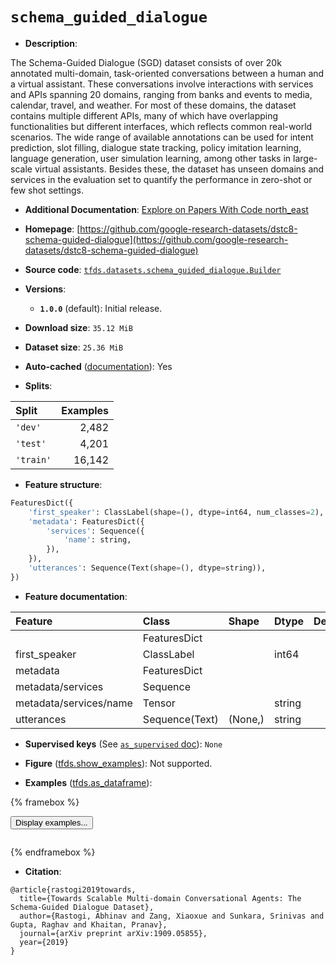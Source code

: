 <div itemscope itemtype="http://schema.org/Dataset">
  <div itemscope itemprop="includedInDataCatalog" itemtype="http://schema.org/DataCatalog">
    <meta itemprop="name" content="TensorFlow Datasets" />
  </div>
  <meta itemprop="name" content="schema_guided_dialogue" />
  <meta itemprop="description" content="The Schema-Guided Dialogue (SGD) dataset consists of over 20k annotated&#10;multi-domain, task-oriented conversations between a human and a virtual&#10;assistant. These conversations involve interactions with services and APIs&#10;spanning 20 domains, ranging from banks and events to media, calendar, travel,&#10;and weather. For most of these domains, the dataset contains multiple different&#10;APIs, many of which have overlapping functionalities but different interfaces,&#10;which reflects common real-world scenarios. The wide range of available&#10;annotations can be used for intent prediction, slot filling, dialogue state&#10;tracking, policy imitation learning, language generation, user simulation&#10;learning, among other tasks in large-scale virtual assistants. Besides these,&#10;the dataset has unseen domains and services in the evaluation set to quantify&#10;the performance in zero-shot or few shot settings.&#10;&#10;To use this dataset:&#10;&#10;```python&#10;import tensorflow_datasets as tfds&#10;&#10;ds = tfds.load(&#x27;schema_guided_dialogue&#x27;, split=&#x27;train&#x27;)&#10;for ex in ds.take(4):&#10;  print(ex)&#10;```&#10;&#10;See [the guide](https://www.tensorflow.org/datasets/overview) for more&#10;informations on [tensorflow_datasets](https://www.tensorflow.org/datasets).&#10;&#10;" />
  <meta itemprop="url" content="https://www.tensorflow.org/datasets/catalog/schema_guided_dialogue" />
  <meta itemprop="sameAs" content="https://github.com/google-research-datasets/dstc8-schema-guided-dialogue" />
  <meta itemprop="citation" content="@article{rastogi2019towards,&#10;  title={Towards Scalable Multi-domain Conversational Agents: The Schema-Guided Dialogue Dataset},&#10;  author={Rastogi, Abhinav and Zang, Xiaoxue and Sunkara, Srinivas and Gupta, Raghav and Khaitan, Pranav},&#10;  journal={arXiv preprint arXiv:1909.05855},&#10;  year={2019}&#10;}" />
</div>

# `schema_guided_dialogue`


*   **Description**:

The Schema-Guided Dialogue (SGD) dataset consists of over 20k annotated
multi-domain, task-oriented conversations between a human and a virtual
assistant. These conversations involve interactions with services and APIs
spanning 20 domains, ranging from banks and events to media, calendar, travel,
and weather. For most of these domains, the dataset contains multiple different
APIs, many of which have overlapping functionalities but different interfaces,
which reflects common real-world scenarios. The wide range of available
annotations can be used for intent prediction, slot filling, dialogue state
tracking, policy imitation learning, language generation, user simulation
learning, among other tasks in large-scale virtual assistants. Besides these,
the dataset has unseen domains and services in the evaluation set to quantify
the performance in zero-shot or few shot settings.

*   **Additional Documentation**:
    <a class="button button-with-icon" href="https://paperswithcode.com/dataset/sgd">
    Explore on Papers With Code
    <span class="material-icons icon-after" aria-hidden="true"> north_east
    </span> </a>

*   **Homepage**:
    [https://github.com/google-research-datasets/dstc8-schema-guided-dialogue](https://github.com/google-research-datasets/dstc8-schema-guided-dialogue)

*   **Source code**:
    [`tfds.datasets.schema_guided_dialogue.Builder`](https://github.com/tensorflow/datasets/tree/master/tensorflow_datasets/datasets/schema_guided_dialogue/schema_guided_dialogue_dataset_builder.py)

*   **Versions**:

    *   **`1.0.0`** (default): Initial release.

*   **Download size**: `35.12 MiB`

*   **Dataset size**: `25.36 MiB`

*   **Auto-cached**
    ([documentation](https://www.tensorflow.org/datasets/performances#auto-caching)):
    Yes

*   **Splits**:

Split     | Examples
:-------- | -------:
`'dev'`   | 2,482
`'test'`  | 4,201
`'train'` | 16,142

*   **Feature structure**:

```python
FeaturesDict({
    'first_speaker': ClassLabel(shape=(), dtype=int64, num_classes=2),
    'metadata': FeaturesDict({
        'services': Sequence({
            'name': string,
        }),
    }),
    'utterances': Sequence(Text(shape=(), dtype=string)),
})
```

*   **Feature documentation**:

Feature                | Class          | Shape   | Dtype  | Description
:--------------------- | :------------- | :------ | :----- | :----------
                       | FeaturesDict   |         |        |
first_speaker          | ClassLabel     |         | int64  |
metadata               | FeaturesDict   |         |        |
metadata/services      | Sequence       |         |        |
metadata/services/name | Tensor         |         | string |
utterances             | Sequence(Text) | (None,) | string |

*   **Supervised keys** (See
    [`as_supervised` doc](https://www.tensorflow.org/datasets/api_docs/python/tfds/load#args)):
    `None`

*   **Figure**
    ([tfds.show_examples](https://www.tensorflow.org/datasets/api_docs/python/tfds/visualization/show_examples)):
    Not supported.

*   **Examples**
    ([tfds.as_dataframe](https://www.tensorflow.org/datasets/api_docs/python/tfds/as_dataframe)):

<!-- mdformat off(HTML should not be auto-formatted) -->

{% framebox %}

<button id="displaydataframe">Display examples...</button>
<div id="dataframecontent" style="overflow-x:auto"></div>
<script>
const url = "https://storage.googleapis.com/tfds-data/visualization/dataframe/schema_guided_dialogue-1.0.0.html";
const dataButton = document.getElementById('displaydataframe');
dataButton.addEventListener('click', async () => {
  // Disable the button after clicking (dataframe loaded only once).
  dataButton.disabled = true;

  const contentPane = document.getElementById('dataframecontent');
  try {
    const response = await fetch(url);
    // Error response codes don't throw an error, so force an error to show
    // the error message.
    if (!response.ok) throw Error(response.statusText);

    const data = await response.text();
    contentPane.innerHTML = data;
  } catch (e) {
    contentPane.innerHTML =
        'Error loading examples. If the error persist, please open '
        + 'a new issue.';
  }
});
</script>

{% endframebox %}

<!-- mdformat on -->

*   **Citation**:

```
@article{rastogi2019towards,
  title={Towards Scalable Multi-domain Conversational Agents: The Schema-Guided Dialogue Dataset},
  author={Rastogi, Abhinav and Zang, Xiaoxue and Sunkara, Srinivas and Gupta, Raghav and Khaitan, Pranav},
  journal={arXiv preprint arXiv:1909.05855},
  year={2019}
}
```

